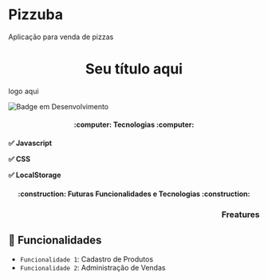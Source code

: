 # Pizzuba
Aplicação para venda de pizzas 
<h1 align="center"> Seu título aqui </h1>

logo aqui

![Badge em Desenvolvimento](http://img.shields.io/static/v1?label=STATUS&message=EM%20DESENVOLVIMENTO&color=GREEN&style=for-the-badge)

<h4 align="center">
    :computer: Tecnologias :computer:
<h4>
    
:white_check_mark: Javascript
    
:white_check_mark: CSS
    
:white_check_mark: LocalStorage
    
<h4 align="center"> 
    :construction:  Futuras Funcionalidades e Tecnologias  :construction:
 </h4>
    

 <h3 align="right">Freatures</h3>



## :hammer: Funcionalidades 

- `Funcionalidade 1`: Cadastro de Produtos
- `Funcionalidade 2`: Administração de Vendas



